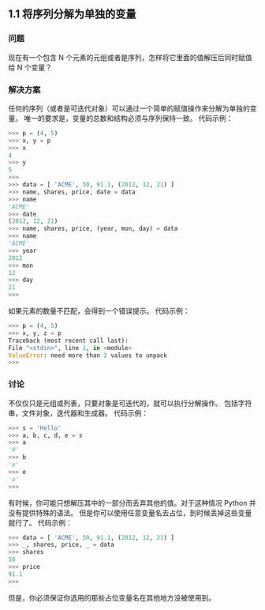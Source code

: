 ## 1.1 将序列分解为单独的变量 ##
### 问题 ###
现在有一个包含 N 个元素的元组或者是序列，怎样将它里面的值解压后同时赋值给 N 个变量？
### 解决方案 ###
任何的序列（或者是可迭代对象）可以通过一个简单的赋值操作来分解为单独的变量。
唯一的要求是，变量的总数和结构必须与序列保持一致。
代码示例：
```python
>>> p = (4, 5)
>>> x, y = p
>>> x
4
>>> y
5
>>>
>>> data = [ 'ACME', 50, 91.1, (2012, 12, 21) ]
>>> name, shares, price, date = data
>>> name
'ACME'
>>> date
(2012, 12, 21)
>>> name, shares, price, (year, mon, day) = data
>>> name
'ACME'
>>> year
2012
>>> mon
12
>>> day
21
>>>

```
如果元素的数量不匹配，会得到一个错误提示。
代码示例：
```python
>>> p = (4, 5)
>>> x, y, z = p
Traceback (most recent call last):
File "<stdin>", line 1, in <module>
ValueError: need more than 2 values to unpack
>>>

```
### 讨论 ###
不仅仅只是元组或列表，只要对象是可迭代的，就可以执行分解操作。
包括字符串，文件对象，迭代器和生成器。
代码示例：
```python
>>> s = 'Hello'
>>> a, b, c, d, e = s
>>> a
'H'
>>> b
'e'
>>> e
'o'
>>>

```
有时候，你可能只想解压其中的一部分而丢弃其他的值。对于这种情况 Python 并没有提供特殊的语法。
但是你可以使用任意变量名去占位，到时候丢掉这些变量就行了。
代码示例：
```python
>>> data = [ 'ACME', 50, 91.1, (2012, 12, 21) ]
>>> _, shares, price, _ = data
>>> shares
50
>>> price
91.1
>>>

```
但是，你必须保证你选用的那些占位变量名在其他地方没被使用到。
